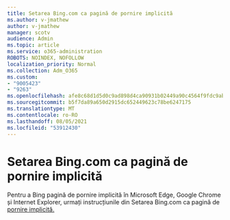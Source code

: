 ```yaml
---
title: Setarea Bing.com ca pagină de pornire implicită
ms.author: v-jmathew
author: v-jmathew
manager: scotv
audience: Admin
ms.topic: article
ms.service: o365-administration
ROBOTS: NOINDEX, NOFOLLOW
localization_priority: Normal
ms.collection: Adm_O365
ms.custom:
- "9005423"
- "9263"
ms.openlocfilehash: afe8c68d1d5d0c9ad898d4ca90931b02449a90c4564f9fdc9abfaf6ce53aeba1
ms.sourcegitcommit: b5f7da89a650d2915dc652449623c78be6247175
ms.translationtype: MT
ms.contentlocale: ro-RO
ms.lasthandoff: 08/05/2021
ms.locfileid: "53912430"
---
```

# <a name="make-bingcom-the-default-home-page"></a>Setarea Bing.com ca pagină de pornire implicită

Pentru a Bing pagină de pornire implicită în Microsoft Edge, Google Chrome și Internet Explorer, urmați instrucțiunile din Setarea Bing.com ca pagină de [pornire implicită.](https://go.microsoft.com/fwlink/?linkid=2149816)
